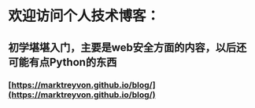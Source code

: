 # 欢迎访问个人技术博客：

## 初学堪堪入门，主要是web安全方面的内容，以后还可能有点Python的东西

### [https://marktreyvon.github.io/blog/](https://marktreyvon.github.io/blog/)

